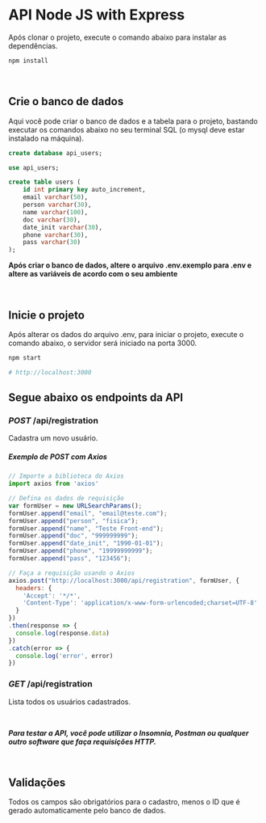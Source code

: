# API Node JS with Express

Após clonar o projeto, execute o comando abaixo para instalar as dependências.

```bash
npm install
```

<br>

## Crie o banco de dados

Aqui você pode criar o banco de dados e a tabela para o projeto, bastando executar os comandos abaixo no seu terminal SQL (o mysql deve estar instalado na máquina).

```sql
create database api_users;

use api_users;

create table users (
	id int primary key auto_increment,
	email varchar(50),
	person varchar(30),
	name varchar(100),
	doc varchar(30),
	date_init varchar(30),
	phone varchar(30),
	pass varchar(30)
);
```


**Após criar o banco de dados, altere o arquivo .env.exemplo para .env e altere as variáveis de acordo com o seu ambiente**

<br>

## Inicie o projeto
Após alterar os dados do arquivo .env, para iniciar o projeto, execute o comando abaixo, o servidor será iniciado na porta 3000.

```bash
npm start

# http://localhost:3000
```

## Segue abaixo os endpoints da API

### ***POST*** /api/registration

Cadastra um novo usuário.

##### **Exemplo de POST com Axios**

```javascript
// Importe a biblioteca do Axios
import axios from 'axios'

// Defina os dados de requisição
var formUser = new URLSearchParams();
formUser.append("email", "email@teste.com");
formUser.append("person", "fisica");
formUser.append("name", "Teste Front-end");
formUser.append("doc", "999999999");
formUser.append("date_init", "1990-01-01");
formUser.append("phone", "19999999999");
formUser.append("pass", "123456");

// Faça a requisição usando o Axios
axios.post("http://localhost:3000/api/registration", formUser, {
  headers: {
    'Accept': '*/*',
    'Content-Type': 'application/x-www-form-urlencoded;charset=UTF-8'
  }
})
.then(response => {
  console.log(response.data)
})
.catch(error => {
  console.log('error', error)
})

```

### ***GET*** /api/registration

Lista todos os usuários cadastrados.

<br>

***Para testar a API, você pode utilizar o Insomnia, Postman ou qualquer outro software que faça requisições HTTP.***

<br>

## Validações

Todos os campos são obrigatórios para o cadastro, menos o ID que é gerado automaticamente pelo banco de dados.